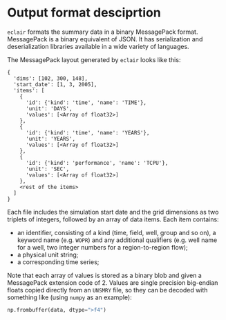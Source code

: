 # Output format desciprtion

`eclair` formats the summary data in a binary MessagePack format. MessagePack is a binary equivalent of JSON. It has serialization and deserialization libraries available in a wide variety of languages.

The MessagePack layout generated by `eclair` looks like this:

```
{
  'dims': [102, 300, 148],
  'start_date': [1, 3, 2005],
  'items': [
    {
      'id': {'kind': 'time', 'name': 'TIME'},
      'unit': 'DAYS',
      'values': [<Array of float32>]
    },
    {
      'id': {'kind': 'time', 'name': 'YEARS'},
      'unit': 'YEARS',
      'values': [<Array of float32>]
    },
    {
      'id': {'kind': 'performance', 'name': 'TCPU'},
      'unit': 'SEC',
      'values': [<Array of float32>]
    },
    <rest of the items>
  ]
}

```

Each file includes the simulation start date and the grid dimensions as two triplets of integers, followed by an array of data items. Each item contains:
- an identifier, consisting of a kind (time, field, well, group and so on), a keyword name (e.g. `WOPR`) and any additional qualifiers (e.g. well name for a well, two integer numbers for a region-to-region flow);
- a physical unit string;
- a corresponding time series;

Note that each array of values is stored as a binary blob and given a MessagePack extension code of 2. Values are single precision big-endian floats copied directly from an `UNSMRY` file, so they can be decoded with something like (using `numpy` as an example):

```python
np.frombuffer(data, dtype=">f4")
```

